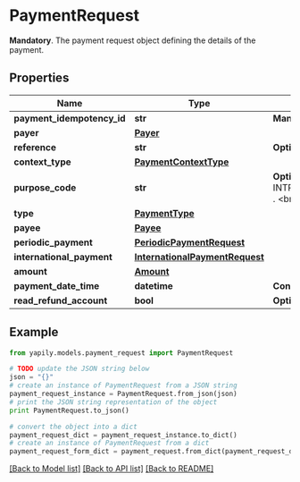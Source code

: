 # PaymentRequest

__Mandatory__. The payment request object defining the details of the payment.

## Properties
Name | Type | Description | Notes
------------ | ------------- | ------------- | -------------
**payment_idempotency_id** | **str** | __Mandatory__. A unique identifier that you must provide to identify the payment. This can be any alpha-numeric string but is limited to a maximum of 35 characters. | 
**payer** | [**Payer**](Payer.md) |  | [optional] 
**reference** | **str** | __Optional__. The payment reference or description. Limited to a maximum of 18 characters long. | [optional] 
**context_type** | [**PaymentContextType**](PaymentContextType.md) |  | [optional] 
**purpose_code** | **str** | __Optional__. The payment purpose code. &lt;br&gt;&lt;br&gt;Allowed values: INTP,DEPT,BEXP,LICF,SERV,SUPP,TRAD,SUBS,GDSV,ROYA,COMT,CHAR,ECPR,CLPR,INTE,LOAN,LOAR,INPC,INPR,INSC,INSU,LIFI,PPTI,HLRP,HLST,PDEP,IVPT,REBT,REFU,CDBL,CPKC,EDUC,FEES,GAMB,LOTT,GIFT,INSM,REOD,GOVT,TCSC,BLDM,RENT,DIVD,INVS,SAVG,HLTI,DNTS,LTCF,MDCS,VIEW,BECH,BENE,SSBE,PEFC,PENS,ADCS,BONU,COMM,SALA,ESTX,HSTX,INTX,PTXP,RDTX,TAXS,VATX,WHLD,TAXR,CBTV,ELEC,GASB,PHON,UBIL,WTER . &lt;br&gt;&lt;br&gt;See [Payment Purpose code](https://docs.yapily.com/pages/payments/payments-resources/tri-pilot/) to see the definition of each code | [optional] 
**type** | [**PaymentType**](PaymentType.md) |  | 
**payee** | [**Payee**](Payee.md) |  | 
**periodic_payment** | [**PeriodicPaymentRequest**](PeriodicPaymentRequest.md) |  | [optional] 
**international_payment** | [**InternationalPaymentRequest**](InternationalPaymentRequest.md) |  | [optional] 
**amount** | [**Amount**](Amount.md) |  | 
**payment_date_time** | **datetime** | __Conditional__. Used to specify the date of the payment when the payment type is one of the following:&lt;ul&gt;    &lt;li&gt;&lt;code&gt;DOMESTIC_SCHEDULED_PAYMENT&lt;/code&gt;&lt;/li&gt;    &lt;li&gt;&lt;code&gt;DOMESTIC_PERIODIC_PAYMENT&lt;/code&gt;&lt;/li&gt;    &lt;li&gt;&lt;code&gt;INTERNATIONAL_SCHEDULED_PAYMENT&lt;/code&gt;&lt;/li&gt;    &lt;li&gt;&lt;code&gt;INTERNATIONAL_PERIODIC_PAYMENT&lt;/code&gt;&lt;/li&gt;&lt;/ul&gt; | [optional] 
**read_refund_account** | **bool** | __Optional__. Used to request the payer details in the payment response when the &#x60;Institution&#x60; provides the feature &#x60;READ_DOMESTIC_SINGLE_REFUND&#x60;.&lt;br&gt;&lt;br&gt;See [Reverse Payments](https://docs.yapily.com/pages/knowledge/open-banking/reverse_payments/) for more information. | [optional] 

## Example

```python
from yapily.models.payment_request import PaymentRequest

# TODO update the JSON string below
json = "{}"
# create an instance of PaymentRequest from a JSON string
payment_request_instance = PaymentRequest.from_json(json)
# print the JSON string representation of the object
print PaymentRequest.to_json()

# convert the object into a dict
payment_request_dict = payment_request_instance.to_dict()
# create an instance of PaymentRequest from a dict
payment_request_form_dict = payment_request.from_dict(payment_request_dict)
```
[[Back to Model list]](../README.md#documentation-for-models) [[Back to API list]](../README.md#documentation-for-api-endpoints) [[Back to README]](../README.md)


